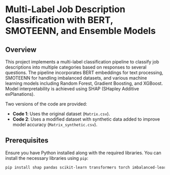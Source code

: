 # Multi-Label Job Description Classification with BERT, SMOTEENN, and Ensemble Models

## Overview

This project implements a multi-label classification pipeline to classify job descriptions into multiple categories based on responses to several questions. The pipeline incorporates BERT embeddings for text processing, SMOTEENN for handling imbalanced datasets, and various machine learning models including Random Forest, Gradient Boosting, and XGBoost. Model interpretability is achieved using SHAP (SHapley Additive exPlanations).

Two versions of the code are provided:
- **Code 1**: Uses the original dataset (`Matrix.csv`).
- **Code 2**: Uses a modified dataset with synthetic data added to improve model accuracy (`Matrix_synthetic.csv`).

## Prerequisites

Ensure you have Python installed along with the required libraries. You can install the necessary libraries using `pip`:

```bash
pip install shap pandas scikit-learn transformers torch imbalanced-learn xgboost
